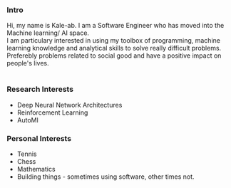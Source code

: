 ### Intro

Hi, my name is Kale-ab. I am a Software Engineer who has moved into the Machine learning/ AI space.
<br />
I am particulary interested in using my toolbox of programming, machine learning knowledge and analytical skills to solve really difficult problems. Preferebly problems related to social good and have a positive impact on people's lives.
<br /><br />

### Research Interests

- Deep Neural Network Architectures
- Reinforcement Learning
- AutoMl

### Personal Interests

- Tennis
- Chess
- Mathematics
- Building things - sometimes using software, other times not.
